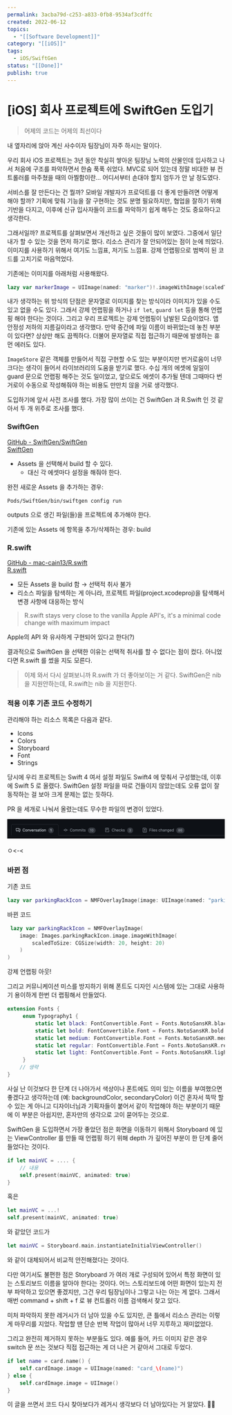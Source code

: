 ```yaml
---
permalink: 3acba79d-c253-a833-0fb8-9534af3cdffc
created: 2022-06-12
topics:
  - "[[Software Development]]"
category: "[[iOS]]"
tags:
  - iOS/SwiftGen
status: "[[Done]]"
publish: true
---
```


# \[iOS] 회사 프로젝트에 SwiftGen 도입기

> 어제의 코드는 어제의 최선이다

내 옆자리에 앉아 계신 사수이자 팀장님이 자주 하시는 말이다.

우리 회사 iOS 프로젝트는 3년 동안 착실히 쌓아온 팀장님 노력의 산물인데 입사하고 나서 처음에 구조를 파악하면서 한숨 푹푹 쉬었다. MVC로 되어 있는데 정말 비대한 뷰 컨트롤러를 마주쳤을 때의 아찔함이란... 어디서부터 손대야 할지 엄두가 안 날 정도였다.

서비스를 잘 만든다는 건 뭘까? 모바일 개발자가 프로덕트를 더 좋게 만들려면 어떻게 해야 할까? 기획에 맞춰 기능을 잘 구현하는 것도 분명 필요하지만, 협업을 잘하기 위해 기반을 다지고, 이후에 신규 입사자들이 코드를 파악하기 쉽게 해두는 것도 중요하다고 생각한다.

그래서일까? 프로젝트를 살펴보면서 개선하고 싶은 것들이 많이 보였다. 그중에서 일단 내가 할 수 있는 것을 먼저 하기로 했다. 리소스 관리가 잘 안되어있는 점이 눈에 띄었다. 이미지를 사용하기 위해서 여기도 느낌표, 저기도 느낌표. 강제 언랩핑으로 범벅이 된 코드를 고치기로 마음먹었다.

기존에는 이미지를 아래처럼 사용해왔다.

```swift
lazy var markerImage = UIImage(named: "marker")!.imageWithImage(scaledToSize: markerIconSize)
```

내가 생각하는 위 방식의 단점은 문자열로 이미지를 찾는 방식이라 이미지가 있을 수도 있고 없을 수도 있다. 그래서 강제 언랩핑을 하거나 `if let`, `guard let` 등을 통해 언랩핑 해야 한다는 것이다. 그리고 우리 프로젝트는 강제 언랩핑이 남발된 모습이었다. 앱 안정성 저하의 지름길이라고 생각했다. 만약 중간에 파일 이름이 바뀌었는데 놓친 부분이 있다면? 상상만 해도 끔찍하다. 더불어 문자열로 직접 접근하기 때문에 발생하는 휴먼 에러도 있다.

`ImageStore` 같은 객체를 만들어서 직접 구현할 수도 있는 부분이지만 번거로움이 너무 크다는 생각이 들어서 라이브러리의 도움을 받기로 했다. 수십 개의 에셋에 일일이 guard 문으로 언랩핑 해주는 것도 일이었고, 앞으로도 에셋이 추가될 텐데 그때마다 번거로이 수동으로 작성해줘야 하는 비용도 만만치 않을 거로 생각했다.

도입하기에 앞서 사전 조사를 했다. 가장 많이 쓰이는 건 SwiftGen 과 R.Swift 인 것 같아서 두 개 위주로 조사를 했다.

### SwiftGen

[GitHub - SwiftGen/SwiftGen](https://github.com/SwiftGen/SwiftGen)  
[SwiftGen](https://zeddios.tistory.com/1017?category=682196)

- Assets 을 선택해서 build 할 수 있다.
  - 대신 각 에셋마다 설정을 해줘야 한다.

완전 새로운 Assets 을 추가하는 경우: 

```shell
Pods/SwiftGen/bin/swiftgen config run
```

outputs 으로 생긴 파일(들)을 프로젝트에 추가해야 한다.

기존에 있는 Assets 에 항목을 추가/삭제하는 경우: build

### R.swift

[GitHub - mac-cain13/R.swift](https://github.com/mac-cain13/R.swift)  
[R.swift](https://zeddios.tistory.com/1016)

- 모든 Assets 을 build 함 → 선택적 취사 불가
- 리소스 파일을 탐색하는 게 아니라, 프로젝트 파일(project.xcodeproj)을 탐색해서 변경 사항에 대응하는 방식

> R.swift stays very close to the vanilla Apple API's, it's a minimal code change with maximum impact

Apple의 API 와 유사하게 구현되어 있다고 한다(?)

결과적으로 SwiftGen 을 선택한 이유는
선택적 취사를 할 수 없다는 점이 컸다. 아니었다면 R.swift 를 썼을 지도 모른다.

> 이제 와서 다시 살펴보니까 R.swift 가 더 좋아보이는 거 같다. SwiftGen은 nib을 지원안하는데, R.swift는 nib 을 지원한다.

### 적용 이후 기존 코드 수정하기

관리해야 하는 리소스 목록은 다음과 같다.

- Icons
- Colors
- Storyboard
- Font
- Strings

당시에 우리 프로젝트는 Swift 4 여서 설정 파일도 Swift4 에 맞춰서 구성했는데, 이후에 Swift 5 로 올렸다. SwiftGen 설정 파일을 따로 건들이지 않았는데도 오류 없이 잘 동작하는 걸 보아 크게 문제는 없는 듯하다.

PR 을 세개로 나눠서 올렸는데도 무수한 파일의 변경이 있었다. 

![File Change 86](/assets/img/improve-with-swiftgen/pr.png)

ㅇ<-<

### 바뀐 점

기존 코드

```swift
lazy var parkingRackIcon = NMFOverlayImage(image: UIImage(named: "parking_rack_icon")!.imageWithImage(scaledToSize: CGSize(width: 20, height: 20)))
```

바뀐 코드

```swift
 lazy var parkingRackIcon = NMFOverlayImage(
    image: Images.parkingRackIcon.image.imageWithImage(
        scaledToSize: CGSize(width: 20, height: 20)
    )
)
```

강제 언랩핑 아웃!

그리고 커뮤니케이션 미스를 방지하기 위해 폰트도 디자인 시스템에 있는 그대로 사용하기 용이하게 한번 더 랩핑해서 만들었다.

```swift
extension Fonts {
     enum Typography1 {
         static let black: FontConvertible.Font = Fonts.NotoSansKR.black.font(size: 25.0)
         static let bold: FontConvertible.Font = Fonts.NotoSansKR.bold.font(size: 25.0)
         static let medium: FontConvertible.Font = Fonts.NotoSansKR.medium.font(size: 25.0)
         static let regular: FontConvertible.Font = Fonts.NotoSansKR.regular.font(size: 25.0)
         static let light: FontConvertible.Font = Fonts.NotoSansKR.light.font(size: 25.0)
     }
    // 생략
}
```

사실 난 이것보다 한 단계 더 나아가서 색상이나 폰트에도 의미 있는 이름을 부여했으면 좋겠다고 생각하는데 (예: backgroundColor, secondaryColor) 이건 혼자서 뚝딱 할 수 있는 게 아니고 디자이너님과 기획자들이 붙어서 같이 작업해야 하는 부분이기 때문에 이 부분은 아쉽지만, 혼자만의 생각으로 고이 묻어두는 것으로.

SwiftGen 을 도입하면서 가장 좋았던 점은 화면을 이동하기 위해서 Storyboard 에 있는 ViewController 를 만들 때 언랩핑 하기 위해 depth 가 깊어진 부분이 한 단계 줄어들었다는 것이다.

```swift
if let mainVC = .... {
    // 내용
    self.present(mainVC, animated: true)
}
```

혹은

```swift
let mainVC = ...!
self.present(mainVC, animated: true)
```

와 같았던 코드가

```swift
let mainVC = Storyboard.main.instantiateInitialViewController()
```

와 같이 대체되어서 비교적 안전해졌다는 것이다.

다만 여기서도 불편한 점은 Storyboard 가 여러 개로 구성되어 있어서 특정 화면이 있는 스토리보드 이름을 알아야 한다는 것이다. 어느 스토리보드에 어떤 화면이 있는지 전부 파악하고 있으면 좋겠지만, 그건 우리 팀장님이나 그렇고 나는 아는 게 없다. 그래서 매번 command + shift + f 로 뷰 컨트롤러 이름 검색해서 찾고 있다.

미처 파악하지 못한 레거시가 더 남아 있을 수도 있지만, 큰 틀에서 리소스 관리는 이렇게 마무리를 지었다. 작업할 땐 단순 반복 작업이 많아서 너무 지루하고 재미없었다.

그리고 완전히 제거하지 못하는 부분들도 있다. 예를 들어, 카드 이미지 같은 경우 switch 문 쓰는 것보다 직접 접근하는 게 더 나은 거 같아서 그대로 두었다.

```swift
if let name = card.name() {
    self.cardImage.image = UIImage(named: "card_\(name)")
} else {
    self.cardImage.image = UIImage()
}
```

이 글을 쓰면서 코드 다시 찾아보다가 레거시 생각보다 더 남아있다는 거 알았다. 🤦‍♀️
